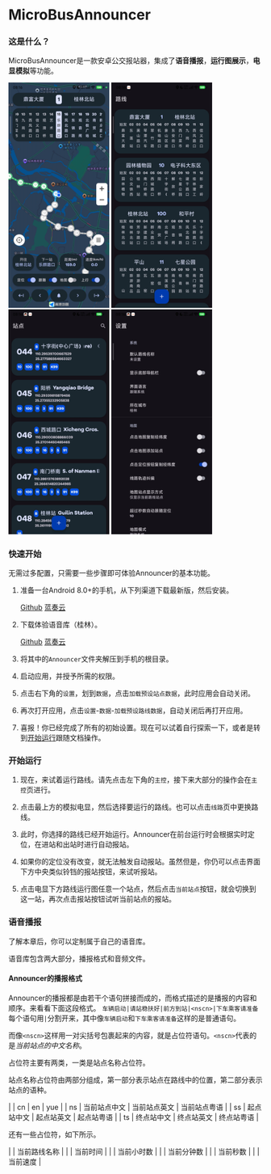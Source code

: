 # MicroBusAnnouncer
### 这是什么？

MicroBusAnnouncer是一款安卓公交报站器，集成了<b>语音播报</b>，<b>运行图展示</b>，<b>电显模拟</b>等功能。

<div>
  <img src="https://github.com/Shiyue0x0/MicroBusAnnouncer/blob/master/readme/main.jpg" width="200"  alt=""/>
  <img src="https://github.com/Shiyue0x0/MicroBusAnnouncer/blob/master/readme/lines.jpg" width="200"  alt=""/>
  <img src="https://github.com/Shiyue0x0/MicroBusAnnouncer/blob/master/readme/stations.jpg" width="200"  alt=""/>
  <img src="https://github.com/Shiyue0x0/MicroBusAnnouncer/blob/master/readme/settings.jpg" width="200"  alt=""/>
</div>

### 快速开始

无需过多配置，只需要一些步骤即可体验Announcer的基本功能。
1. 准备一台Android 8.0+的手机，从下列渠道下载最新版，然后安装。

   [Github](https://github.com/Shiyue0x0/MicroBusAnnouncer/releases)
   [蓝奏云](https://github.com/Shiyue0x0/MicroBusAnnouncer/releases)
2. 下载体验语音库（桂林）。
   
   [Github](https://github.com/Shiyue0x0/MicroBusAnnouncer/releases)
   [蓝奏云](https://github.com/Shiyue0x0/MicroBusAnnouncer/releases)

3. 将其中的`Announcer`文件夹解压到手机的根目录。

4. 启动应用，并授予所需的权限。

5. 点击右下角的`设置`，划到`数据`，点击`加载预设站点数据`，此时应用会自动关闭。

6. 再次打开应用，点击`设置`-`数据`-`加载预设路线数据`，自动关闭后再打开应用。

7. 喜报！你已经完成了所有的初始设置。现在可以试着自行探索一下，或者是转到[开始运行](https://github.com/Shiyue0x0/MicroBusAnnouncer/tree/master?tab=readme-ov-file#开始运行)跟随文档操作。

### 开始运行

1. 现在，来试着运行路线。请先点击左下角的`主控`，接下来大部分的操作会在`主控`页进行。
   
2. 点击最上方的模拟电显，然后选择要运行的路线。也可以点击`线路`页中更换路线。
   
3. 此时，你选择的路线已经开始运行。Announcer在前台运行时会根据实时定位，在进站和出站时进行自动报站。
   
4. 如果你的定位没有改变，就无法触发自动报站。虽然但是，你仍可以点击界面下方中央类似铃铛的报站按钮，来试听报站。

5. 点击电显下方路线运行图任意一个站点，然后点击`当前站点`按钮，就会切换到这一站，再次点击报站按钮试听当前站点的报站。

### 语音播报

了解本章后，你可以定制属于自己的语音库。

语音库包含两大部分，播报格式和音频文件。

#### Announcer的播报格式

Announcer的播报都是由若干个语句拼接而成的，而格式描述的是播报的内容和顺序。来看看下面这段格式。
`车辆启动|请站稳扶好|前方到站|<nscn>|下车乘客请准备`
每个语句用`|`分割开来，其中像`车辆启动`和`下车乘客请准备`这样的是普通语句。

而像`<nscn>`这样用一对尖括号包裹起来的内容，就是占位符语句。`<nscn>`代表的是*当前站点的中文名称*。

占位符主要有两类，一类是站点名称占位符。

站点名称占位符由两部分组成，第一部分表示站点在路线中的位置，第二部分表示站点的语种。

|    | cn         | en         | yue       |
| ns | 当前站点中文 | 当前站点英文 | 当前站点粤语 |
| ss | 起点站中文   | 起点站英文  | 起点站粤语 |
| ts | 终点站中文   | 终点站英文  | 终点站粤语 |

还有一些占位符，如下所示。

| <line> | 当前路线名称 |
| <time> | 当前时间 | 
| <hour> | 当前小时数 |
| <hour> | 当前分钟数 |
| <second> | 当前秒数 | 
| <speed> | 当前速度 | 

